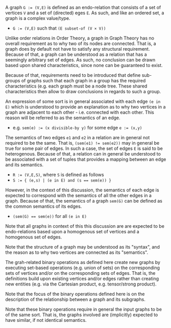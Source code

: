 
A graph `G := (V,E)` is defined as an endo-relation that consists of a set of
vertices `V` and a set of (directed) eges `E`. As such, and like an ordered
set, a graph is a complex value/type.

* `G := (V,E)` such that `(E subset-of (V × V))`

<!-- ======================================================================= -->

Unlike order relations in Order Theory, a graph in Graph Theory has no overall
requirement as to why two of its nodes are connected. That is, a graph does by
default not have to satisfy any structural requirement. Because of that, a
graph can be understood as a relation that has a seemingly arbitrary set of
edges. As such, no conclusion can be drawn based upon shared characteristics,
since none can be guaranteed to exist.

Because of that, requirements need to be introduced that define sub-groups of
graphs such that each graph in a group has the required characteristics (e.g.
each graph must be a node tree. These shared characteristics then allow to draw
conclusions in regards to such a group.

<!-- ======================================================================= -->

An expression of some sort is in general associated with each edge `(e in E)`
which is understood to provide an explanation as to why two vertices in a
graph are adjacent to each other - i.e. connected with each other. This reason
will be referred to as the semantics of an edge.

* e.g. `sem(e) := (x divisible-by y)` for some edge `e := (x,y)`

The semantics of two edges `e1` and `e2` in a relation are in general not
required to be the same. That is, `(sem(e1) != sem(e2))` may in general be
true for some pair of edges. In such a case, the set of edges `E` is said to
be heterogenous. Because of that, a relation can in general be understood to
be associated with a set of tuples that provides a mapping between an edge
and its semantics.

* `R := (V,E,S)`, where `S` is defined as follows
* `S := { (e,s) | (e in E) and (s == sem(e)) }`

However, in the context of this discussion, the semantics of each edge is
expected to correspond with the semantics of all the other edges in a graph.
Because of that, the semantics of a graph `sem(G)` can be defined as the
common semantics of its edges.

* `(sem(G) == sem(e))` for all `(e in E)`

Note that all graphs in context of this this discussion are are expected to be
endo-relations based upon a homogenous set of vertices and a homogenous set of
edges.

Note that the structure of a graph may be understood as its "syntax",
and the reason as to why two vertices are connected as its "semantics".

<!-- ======================================================================= -->

The grah-related binary operations as defined here create new graphs by executing
set-based operations (e.g. union of sets) on the corresponding sets of vertices
and/or on the corresponding sets of edges. That is, the definitions build upon
existing vertices and/or edges rather than creating new entities (e.g. via the
Cartesian product, e.g. tensor/strong product).

Note that the focus of the binary operations defined here is on the description
of the relationship between a graph and its subgraphs.

Note that these binary operations require in general the input graphs to be of
the same sort. That is, the graphs involved are (implicitly) expected to have
similar, if not identical semantics.
